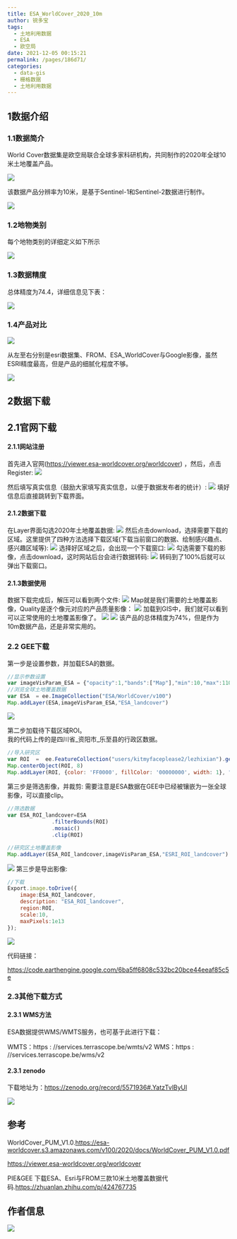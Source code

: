 ```yaml
---
title: ESA_WorldCover_2020_10m
author: 锐多宝
tags: 
  - 土地利用数据
  - ESA
  - 欧空局
date: 2021-12-05 00:15:21
permalink: /pages/186d71/
categories: 
  - data-gis
  - 栅格数据
  - 土地利用数据
---
```


## 1数据介绍

### 1.1数据简介

World Cover数据集是欧空局联合全球多家科研机构，共同制作的2020年全球10米土地覆盖产品。

![](https://gitee.com/kitmyfaceplease/image_upload/raw/master/image/20211204221613.png)

该数据产品分辨率为10米，是基于Sentinel-1和Sentinel-2数据进行制作。

![](https://gitee.com/kitmyfaceplease/image_upload/raw/master/image/20211204221915.png)

### 1.2地物类别
每个地物类别的详细定义如下所示

![](https://gitee.com/kitmyfaceplease/image_upload/raw/master/image/ceb8c4895743a3aabee859afb912fd5.jpg)

### 1.3数据精度

总体精度为74.4，详细信息见下表：

![](https://gitee.com/kitmyfaceplease/image_upload/raw/master/image/a26665163b091d71fe777cdf5b12d35.png)

### 1.4产品对比

![](https://gitee.com/kitmyfaceplease/image_upload/raw/master/image/20211204220216.png)

从左至右分别是esri数据集、FROM、ESA_WorldCover与Google影像，虽然ESRI精度最高，但是产品的细腻化程度不够。

![](https://gitee.com/kitmyfaceplease/image_upload/raw/master/image/20211204220551.png)

## 2数据下载

## 2.1官网下载

#### 2.1.1网站注册

首先进入官网(https://viewer.esa-worldcover.org/worldcover) ，然后，点击Register:
![](https://gitee.com/kitmyfaceplease/image_upload/raw/master/image/20211020223905.png)

然后填写真实信息（鼓励大家填写真实信息，以便于数据发布者的统计）:
![](https://gitee.com/kitmyfaceplease/image_upload/raw/master/image/20211020223955.png)
填好信息后直接跳转到下载界面。

#### 2.1.2数据下载
在Layer界面勾选2020年土地覆盖数据:
![](https://gitee.com/kitmyfaceplease/image_upload/raw/master/image/20211020224157.png)
然后点击download，选择需要下载的区域。这里提供了四种方法选择下载区域(下载当前窗口的数据、绘制感兴趣点、感兴趣区域等):
![](https://gitee.com/kitmyfaceplease/image_upload/raw/master/image/20211020224333.png)
选择好区域之后，会出现一个下载窗口:
![](https://gitee.com/kitmyfaceplease/image_upload/raw/master/image/20211020224456.png)
勾选需要下载的影像，点击download，这时网站后台会进行数据转码:
![](https://gitee.com/kitmyfaceplease/image_upload/raw/master/image/20211020224829.png)
转码到了100%后就可以弹出下载窗口。

#### 2.1.3数据使用
数据下载完成后，解压可以看到两个文件:
![](https://gitee.com/kitmyfaceplease/image_upload/raw/master/image/20211020224952.png)
Map就是我们需要的土地覆盖影像，Quality是逐个像元对应的产品质量影像：
![](https://gitee.com/kitmyfaceplease/image_upload/raw/master/image/20211020225143.png)
加载到GIS中，我们就可以看到可以正常使用的土地覆盖影像了。
![](https://gitee.com/kitmyfaceplease/image_upload/raw/master/image/20211020225241.png)
![](https://gitee.com/kitmyfaceplease/image_upload/raw/master/image/20211020225256.png)
该产品的总体精度为74%，但是作为10m数据产品，还是非常实用的。

### 2.2 GEE下载

第一步是设置参数，并加载ESA的数据。

```javascript
//显示参数设置
var imageVisParam_ESA = {"opacity":1,"bands":["Map"],"min":10,"max":110,"palette":["8dffda","14ff31","686dff","ff9b54","ff712d","ff66b4"]};
//浏览全球土地覆盖数据
var ESA  = ee.ImageCollection("ESA/WorldCover/v100")
Map.addLayer(ESA,imageVisParam_ESA,"ESA_landcover")
```

![](https://img-blog.csdnimg.cn/b0fb600cfaca46c4bc953e106c4787f2.gif)

第二步加载待下载区域ROI。  
我的代码上传的是四川省_资阳市_乐至县的行政区数据。

```javascript
//导入研究区
var ROI  =  ee.FeatureCollection("users/kitmyfaceplease2/lezhixian").geometry()
Map.centerObject(ROI, 8)
Map.addLayer(ROI, {color: 'FF0000', fillColor: '00000000', width: 1}, "ROI")
```

第三步是筛选影像，并裁剪:
需要注意是ESA数据在GEE中已经被镶嵌为一张全球影像，可以直接clip。

```javascript
//筛选数据             
var ESA_ROI_landcover=ESA
              .filterBounds(ROI)
              .mosaic()
              .clip(ROI)

//研究区土地覆盖影像
Map.addLayer(ESA_ROI_landcover,imageVisParam_ESA,"ESRI_ROI_landcover")
```

![](https://gitee.com/kitmyfaceplease/image_upload/raw/master/img/202110230219706.gif)
第三步是导出影像:

```javascript
//下载
Export.image.toDrive({
    image:ESA_ROI_landcover,
    description: "ESA_ROI_landcover",
    region:ROI,
    scale:10,
    maxPixels:1e13
});
```

![](https://gitee.com/kitmyfaceplease/image_upload/raw/master/img/202110230228079.png)

代码链接：

https://code.earthengine.google.com/6ba5ff6808c532bc20bce44eeaf85c5e  

### 2.3其他下载方式

#### 2.3.1 WMS方法

ESA数据提供WMS/WMTS服务，也可基于此进行下载：

WMTS：https : //services.terrascope.be/wmts/v2
WMS：https : //services.terrascope.be/wms/v2

#### 2.3.1 zenodo

下载地址为：https://zenodo.org/record/5571936#.YatzTvlByUl

![](https://gitee.com/kitmyfaceplease/image_upload/raw/master/image/20211204215623.png)

## 参考

WorldCover_PUM_V1.0.https://esa-worldcover.s3.amazonaws.com/v100/2020/docs/WorldCover_PUM_V1.0.pdf

https://viewer.esa-worldcover.org/worldcover

PIE&GEE 下载ESA、Esri与FROM三款10米土地覆盖数据代码.https://zhuanlan.zhihu.com/p/424767735

## 作者信息

![](https://gitee.com/kitmyfaceplease/image_upload/raw/master/image/20211128044430.png)